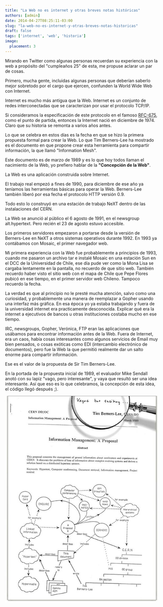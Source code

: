 ```yaml
---
title: "La Web no es internet y otras breves notas históricas"
authors: [admin]
date: 2014-04-27T08:25:11-03:00
slug: "la-web-no-es-internet-y-otras-breves-notas-historicas"
draft: false
tags: ['internet', 'web', 'historia']
image:
  placement: 3
---
```

Mirando en Twitter como algunas personas recuerdan su experiencia con la
web a propósito del "cumpleaños 25" de esta, me propuse aclarar un par
de cosas.

Primero, mucha gente, incluidas algunas personas que deberían saberlo
mejor sobretodo por el cargo que ejercen, confunden la World Wide Web
con Internet.

Internet es mucho más antigua que la Web. Internet es un conjunto de
redes interconectadas que se caracterizan por usar el protocolo TCP/IP.

Si consideramos la especificación de este protocolo en el famoso
[RFC-675](http://tools.ietf.org/html/rfc675), como el punto de partida,
entonces la Internet nació en diciembre de 1974. Claro que su historia
se remonta a varios años antes.

Lo que se celebra en estos días es la fecha en que se hizo la primera
propuesta formal para crear la Web. Lo que Tim Berners-Lee ha mostrado
es el documento en que propone crear esta herramienta para compartir
información, la que llamó "Information Mesh".

Este documento es de marzo de 1989 y es lo que hoy todos llaman el
nacimiento de la Web, yo prefiero hablar de la **"Concepción de la
Web"**.

La Web es una aplicación construida sobre Internet.

El trabajo real empezó a fines de 1990, para diciembre de ese año ya
teníamos las herramientas básicas para operar la Web. Berners-Lee
también liberó por esa fecha el protocolo HTTP versión 0.9.

Todo esto lo construyó en una estación de trabajo NeXT dentro de las
instalaciones del CERN.

La Web se anunció al público el 6 agosto de 1991, en el newsgroup
alt.hypertext. Pero recién el 23 de agosto estuvo accesible.

Los primeros servidores empezaron a portarse desde la versión de
Berners-Lee en NeXT a otros sistemas operativos durante 1992. En 1993 ya
contábamos con Mosaic, el primer navegador web.

Mi primera experiencia con la Web fue probablemente a principios de
1993, cuando me pasaron un archivo tar e instalé Mosaic en una estación
Sun en el DCC de la Universidad de Chile, ese día pude ver como la Mona
Lisa se cargaba lentamente en la pantalla, no recuerdo de que sitio web.
También recuerdo haber visto el sitio web con el mapa de Chile que Pepe
Flores pubicó en ese tiempo, en el primer servidor web Chileno. Tampoco
recuerdo la fecha.

La verdad es que al principio no le presté mucha atención, salvo como
una curiosidad, y probablemente una manera de reemplazar a Gopher usando
una interfaz más gráfica. En esa época yo ya estaba trabajando y fuera
de la universidad internet era practicamente desconocida. Explicar qué
era la internet a ejecutivos de bancos u otras instituciones costaba
mucho en ese tiempo.

IRC, newsgroups, Gopher, Verónica, FTP eran las aplicaciones que
usábamos para encontrar información antes de la Web. Fuera de Internet,
era un caos, había cosas interesantes como algunos servicios de Email
muy bien pensados, o cosas exóticas como EDI (intercambio electrónico de
documentos), pero fue la Web la que permitió realmente dar un salto
enorme para compartir información.

Ese es el valor de la propuesta de Sir Tim Berners-Lee.

En la portada de la propuesta inicial de 1989, el evaluador Mike Sendall
anotó con su lapiz "vago, pero interesante", y vaya que resultó ser
una idea interesante. Así que eso es lo que celebramos, la concepción de
esta idea, el código llegó después ;).

![](web.jpg)
